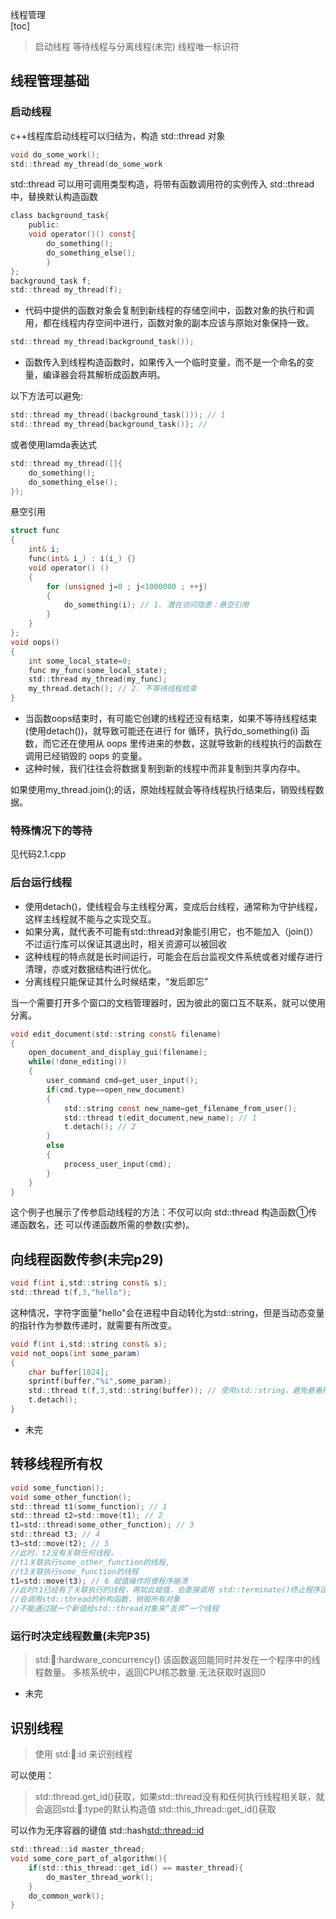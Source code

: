 线程管理  
[toc]
>启动线程
>等待线程与分离线程(未完)
>线程唯一标识符

## 线程管理基础
### 启动线程
c++线程库启动线程可以归结为，构造 std::thread 对象
```c
void do_some_work();
std::thread my_thread(do_some_work
```

std::thread 可以用可调用类型构造，将带有函数调用符的实例传入 std::thread 中，替换默认构造函数
```c
class background_task{
	public:
	void operator()() const{
		do_something();
		do_something_else();
		}
};
background_task f;
std::thread my_thread(f);
```
- 代码中提供的函数对象会复制到新线程的存储空间中，函数对象的执行和调用，都在线程内存空间中进行，函数对象的副本应该与原始对象保持一致。
```c
std::thread my_thread(background_task());
```
- 函数传入到线程构造函数时，如果传入一个临时变量，而不是一个命名的变量，编译器会将其解析成函数声明。

以下方法可以避免:
```c
std::thread my_thread((background_task())); // 1
std::thread my_thread{background_task()}; //
```
或者使用lamda表达式
```c
std::thread my_thread([]{
	do_something();
	do_something_else();
});
```
悬空引用
```c
struct func
{
	int& i;
	func(int& i_) : i(i_) {}
	void operator() ()
	{
		for (unsigned j=0 ; j<1000000 ; ++j)
		{
			do_something(i); // 1. 潜在访问隐患：悬空引用
		}
	}
};
void oops()
{
	int some_local_state=0;
	func my_func(some_local_state);
	std::thread my_thread(my_func);
	my_thread.detach(); // 2. 不等待线程结束
} 
```
- 当函数oops结束时，有可能它创建的线程还没有结束，如果不等待线程结束(使用detach())，就导致可能还在进行 for 循环，执行do_something(i) 函数，而它还在使用从 oops 里传进来的参数，这就导致新的线程执行的函数在调用已经销毁的 oops 的变量。
- 这种时候，我们往往会将数据复制到新的线程中而非复制到共享内存中。

如果使用my_thread.join();的话，原始线程就会等待线程执行结束后，销毁线程数据。

### 特殊情况下的等待
见代码2.1.cpp

### 后台运行线程
- 使用detach()，使线程会与主线程分离，变成后台线程，通常称为守护线程，这样主线程就不能与之实现交互。
- 如果分离，就代表不可能有std::thread对象能引用它，也不能加入（join()）不过运行库可以保证其退出时，相关资源可以被回收
- 这种线程的特点就是长时间运行，可能会在后台监视文件系统或者对缓存进行清理，亦或对数据结构进行优化。
- 分离线程只能保证其什么时候结束，“发后即忘”

当一个需要打开多个窗口的文档管理器时，因为彼此的窗口互不联系，就可以使用分离。
```c
void edit_document(std::string const& filename)
{
    open_document_and_display_gui(filename);    
    while(!done_editing())
    {
        user_command cmd=get_user_input();
        if(cmd.type==open_new_document)
        {
            std::string const new_name=get_filename_from_user();
            std::thread t(edit_document,new_name); // 1
            t.detach(); // 2
        }
        else
        {
            process_user_input(cmd);
        }
    }
}
```
这个例子也展示了传参启动线程的方法：不仅可以向 std::thread 构造函数①传递函数名，还
可以传递函数所需的参数(实参)。
##  向线程函数传参(未完p29)
```c
void f(int i,std::string const& s);
std::thread t(f,3,"hello");
```
这种情况，字符字面量"hello"会在进程中自动转化为std::string，但是当动态变量的指针作为参数传递时，就需要有所改变。
```c
void f(int i,std::string const& s);
void not_oops(int some_param)
{
	char buffer[1024];
	sprintf(buffer,"%i",some_param);
	std::thread t(f,3,std::string(buffer)); // 使用std::string，避免悬垂指针
	t.detach();
}
```
- 未完

##  转移线程所有权

```c
void some_function();
void some_other_function();
std::thread t1(some_function); // 1
std::thread t2=std::move(t1); // 2
t1=std::thread(some_other_function); // 3
std::thread t3; // 4
t3=std::move(t2); // 5
//此时，t2没有关联任何线程，
//t1关联执行some_other_function的线程,
//t3关联执行some_function的线程
t1=std::move(t3); // 6 赋值操作将使程序崩溃
//此时t1已经有了关联执行的线程，再如此赋值，会直接调用 std::terminate()终止程序运行
//会调用std::thread的析构函数，销毁所有对象
//不能通过赋一个新值给std::thread对象来“丢弃”一个线程
```
###  运行时决定线程数量(未完P35)
>std::thread::hardware_concurrency()
>该函数返回能同时并发在一个程序中的线程数量。
>多核系统中，返回CPU核芯数量.无法获取时返回0

- 未完


## 识别线程

>使用 std::thread::id 来识别线程

可以使用：
>std::thread.get_id()获取，如果std::thread没有和任何执行线程相关联，就会返回std::thread::type的默认构造值
>std::this_thread::get_id()获取

可以作为无序容器的键值 std::hash<std::thread::id>
```c
std::thread::id master_thread;
void some_core_part_of_algorithm(){
    if(std::this_thread::get_id() == master_thread){
        do_master_thread_work();
    }
    do_common_work();
}
```